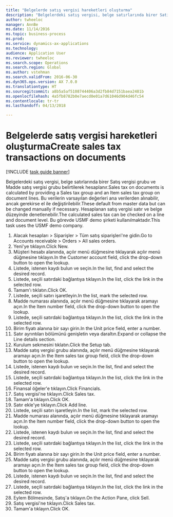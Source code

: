 ```yaml
--- 
title: "Belgelerde satış vergisi hareketleri oluşturma"
description: "Belgelerdeki satış vergisi, belge satırlarında birer Satış vergisi grubu ve Madde satış vergisi grubu belirtilerek hesaplanır."
author: twheeloc
manager: AnnBe
ms.date: 11/14/2016
ms.topic: business-process
ms.prod: 
ms.service: dynamics-ax-applications
ms.technology: 
audience: Application User
ms.reviewer: twheeloc
ms.search.scope: Operations
ms.search.region: Global
ms.author: vstehman
ms.search.validFrom: 2016-06-30
ms.dyn365.ops.version: AX 7.0.0
ms.translationtype: HT
ms.sourcegitcommit: a8b5a5af5108744406a3d2fb84d7151baea2481b
ms.openlocfilehash: 4a5fb8782b0e7aecd0e01a7d61046d904d46fc54
ms.contentlocale: tr-tr
ms.lasthandoff: 04/13/2018

---
```

# <a name="create-sales-tax-transactions-on-documents"></a><span data-ttu-id="fc9e3-103">Belgelerde satış vergisi hareketleri oluşturma</span><span class="sxs-lookup"><span data-stu-id="fc9e3-103">Create sales tax transactions on documents</span></span>

[!INCLUDE [task guide banner](../../includes/task-guide-banner.md)]

<span data-ttu-id="fc9e3-104">Belgelerdeki satış vergisi, belge satırlarında birer Satış vergisi grubu ve Madde satış vergisi grubu belirtilerek hesaplanır.</span><span class="sxs-lookup"><span data-stu-id="fc9e3-104">Sales tax on documents is calculated by providing a Sales tax group and an Item sales tax group on document lines.</span></span> <span data-ttu-id="fc9e3-105">Bu verilerin varsayılan değerleri ana verilerden alınabilir, ancak gerekirse el ile değiştirilebilir.</span><span class="sxs-lookup"><span data-stu-id="fc9e3-105">These default from master data but can be changed manually if necessary.</span></span> <span data-ttu-id="fc9e3-106">Hesaplanan satış vergisi satır ve belge düzeyinde denetlenebilir.</span><span class="sxs-lookup"><span data-stu-id="fc9e3-106">The calculated sales tax can be checked on a line and document level.</span></span> <span data-ttu-id="fc9e3-107">Bu görevde USMF demo şirketi kullanılmaktadır.</span><span class="sxs-lookup"><span data-stu-id="fc9e3-107">This task uses the USMF demo company.</span></span>

1. <span data-ttu-id="fc9e3-108">Alacak hesapları > Siparişler > Tüm satış siparişleri'ne gidin.</span><span class="sxs-lookup"><span data-stu-id="fc9e3-108">Go to Accounts receivable > Orders > All sales orders.</span></span>
2. <span data-ttu-id="fc9e3-109">Yeni'ye tıklayın.</span><span class="sxs-lookup"><span data-stu-id="fc9e3-109">Click New.</span></span>
3. <span data-ttu-id="fc9e3-110">Müşteri hesabı alanında, açılır menü düğmesine tıklayarak açılır menü düğmesine tıklayın.</span><span class="sxs-lookup"><span data-stu-id="fc9e3-110">In the Customer account field, click the drop-down button to open the lookup.</span></span>
4. <span data-ttu-id="fc9e3-111">Listede, istenen kaydı bulun ve seçin.</span><span class="sxs-lookup"><span data-stu-id="fc9e3-111">In the list, find and select the desired record.</span></span>
5. <span data-ttu-id="fc9e3-112">Listede, seçili satırdaki bağlantıya tıklayın.</span><span class="sxs-lookup"><span data-stu-id="fc9e3-112">In the list, click the link in the selected row.</span></span>
6. <span data-ttu-id="fc9e3-113">Tamam'ı tıklatın.</span><span class="sxs-lookup"><span data-stu-id="fc9e3-113">Click OK.</span></span>
7. <span data-ttu-id="fc9e3-114">Listede, seçili satırı işaretleyin.</span><span class="sxs-lookup"><span data-stu-id="fc9e3-114">In the list, mark the selected row.</span></span>
8. <span data-ttu-id="fc9e3-115">Madde numarası alanında, açılır menü düğmesine tıklayarak aramayı açın.</span><span class="sxs-lookup"><span data-stu-id="fc9e3-115">In the Item number field, click the drop-down button to open the lookup.</span></span>
9. <span data-ttu-id="fc9e3-116">Listede, seçili satırdaki bağlantıya tıklayın.</span><span class="sxs-lookup"><span data-stu-id="fc9e3-116">In the list, click the link in the selected row.</span></span>
10. <span data-ttu-id="fc9e3-117">Birim fiyatı alanına bir sayı girin.</span><span class="sxs-lookup"><span data-stu-id="fc9e3-117">In the Unit price field, enter a number.</span></span>
11. <span data-ttu-id="fc9e3-118">Satır ayrıntıları bölümünü genişletin veya daraltın.</span><span class="sxs-lookup"><span data-stu-id="fc9e3-118">Expand or collapse the Line details section.</span></span>
12. <span data-ttu-id="fc9e3-119">Kurulum sekmesini tıklatın.</span><span class="sxs-lookup"><span data-stu-id="fc9e3-119">Click the Setup tab.</span></span>
13. <span data-ttu-id="fc9e3-120">Madde satış vergisi grubu alanında, açılır menü düğmesine tıklayarak aramayı açın.</span><span class="sxs-lookup"><span data-stu-id="fc9e3-120">In the Item sales tax group field, click the drop-down button to open the lookup.</span></span>
14. <span data-ttu-id="fc9e3-121">Listede, istenen kaydı bulun ve seçin.</span><span class="sxs-lookup"><span data-stu-id="fc9e3-121">In the list, find and select the desired record.</span></span>
15. <span data-ttu-id="fc9e3-122">Listede, seçili satırdaki bağlantıya tıklayın.</span><span class="sxs-lookup"><span data-stu-id="fc9e3-122">In the list, click the link in the selected row.</span></span>
16. <span data-ttu-id="fc9e3-123">Finansal öğeler'e tıklayın.</span><span class="sxs-lookup"><span data-stu-id="fc9e3-123">Click Financials.</span></span>
17. <span data-ttu-id="fc9e3-124">Satış vergisi'ne tıklayın.</span><span class="sxs-lookup"><span data-stu-id="fc9e3-124">Click Sales tax.</span></span>
18. <span data-ttu-id="fc9e3-125">Tamam'a tıklayın.</span><span class="sxs-lookup"><span data-stu-id="fc9e3-125">Click OK.</span></span>
19. <span data-ttu-id="fc9e3-126">Satır ekle'ye tıklayın.</span><span class="sxs-lookup"><span data-stu-id="fc9e3-126">Click Add line.</span></span>
20. <span data-ttu-id="fc9e3-127">Listede, seçili satırı işaretleyin.</span><span class="sxs-lookup"><span data-stu-id="fc9e3-127">In the list, mark the selected row.</span></span>
21. <span data-ttu-id="fc9e3-128">Madde numarası alanında, açılır menü düğmesine tıklayarak aramayı açın.</span><span class="sxs-lookup"><span data-stu-id="fc9e3-128">In the Item number field, click the drop-down button to open the lookup.</span></span>
22. <span data-ttu-id="fc9e3-129">Listede, istenen kaydı bulun ve seçin.</span><span class="sxs-lookup"><span data-stu-id="fc9e3-129">In the list, find and select the desired record.</span></span>
23. <span data-ttu-id="fc9e3-130">Listede, seçili satırdaki bağlantıya tıklayın.</span><span class="sxs-lookup"><span data-stu-id="fc9e3-130">In the list, click the link in the selected row.</span></span>
24. <span data-ttu-id="fc9e3-131">Birim fiyatı alanına bir sayı girin.</span><span class="sxs-lookup"><span data-stu-id="fc9e3-131">In the Unit price field, enter a number.</span></span>
25. <span data-ttu-id="fc9e3-132">Madde satış vergisi grubu alanında, açılır menü düğmesine tıklayarak aramayı açın.</span><span class="sxs-lookup"><span data-stu-id="fc9e3-132">In the Item sales tax group field, click the drop-down button to open the lookup.</span></span>
26. <span data-ttu-id="fc9e3-133">Listede, istenen kaydı bulun ve seçin.</span><span class="sxs-lookup"><span data-stu-id="fc9e3-133">In the list, find and select the desired record.</span></span>
27. <span data-ttu-id="fc9e3-134">Listede, seçili satırdaki bağlantıya tıklayın.</span><span class="sxs-lookup"><span data-stu-id="fc9e3-134">In the list, click the link in the selected row.</span></span>
28. <span data-ttu-id="fc9e3-135">Eylem Bölmesinde, Satış'a tıklayın.</span><span class="sxs-lookup"><span data-stu-id="fc9e3-135">On the Action Pane, click Sell.</span></span>
29. <span data-ttu-id="fc9e3-136">Satış vergisi'ne tıklayın.</span><span class="sxs-lookup"><span data-stu-id="fc9e3-136">Click Sales tax.</span></span>
30. <span data-ttu-id="fc9e3-137">Tamam'a tıklayın.</span><span class="sxs-lookup"><span data-stu-id="fc9e3-137">Click OK.</span></span>


